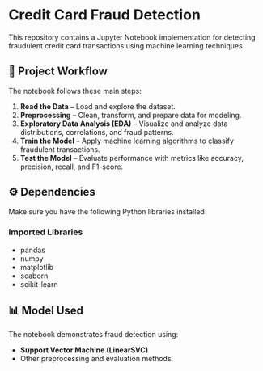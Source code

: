 # Credit Card Fraud Detection

This repository contains a Jupyter Notebook implementation for detecting fraudulent credit card transactions using machine learning techniques.

## 📌 Project Workflow
The notebook follows these main steps:
1. **Read the Data** – Load and explore the dataset.
2. **Preprocessing** – Clean, transform, and prepare data for modeling.
3. **Exploratory Data Analysis (EDA)** – Visualize and analyze data distributions, correlations, and fraud patterns.
4. **Train the Model** – Apply machine learning algorithms to classify fraudulent transactions.
5. **Test the Model** – Evaluate performance with metrics like accuracy, precision, recall, and F1-score.

## ⚙️ Dependencies
Make sure you have the following Python libraries installed

### Imported Libraries
- pandas   
- numpy  
- matplotlib  
- seaborn  
- scikit-learn  

## 📊 Model Used
The notebook demonstrates fraud detection using:
- **Support Vector Machine (LinearSVC)**  
- Other preprocessing and evaluation methods.

